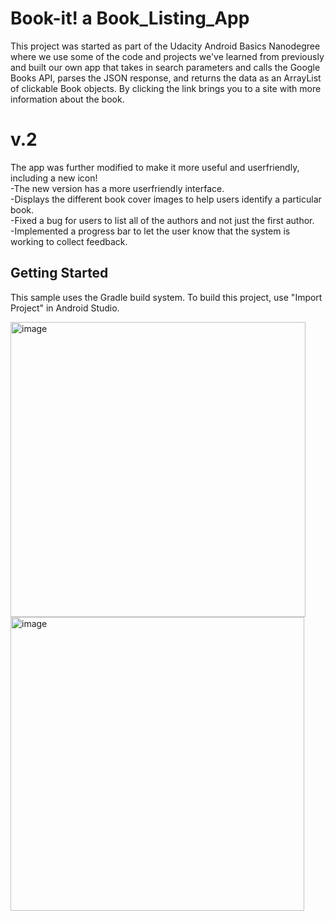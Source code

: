Book-it! a Book_Listing_App
===================================
This project was started as part of the Udacity Android Basics Nanodegree where we use some of the code and projects we've learned from previously and built our own app that takes in search parameters and calls the Google Books API, parses the JSON response, and returns the data as an ArrayList of clickable Book objects. By clicking the link brings you to a site with more information about the book. 

v.2
===================
The app was further modified to make it more useful and userfriendly, including a new icon!  
-The new version has a more userfriendly interface.  
-Displays the different book cover images to help users identify a particular book.  
-Fixed a bug for users to list all of the authors and not just the first author.  
-Implemented a progress bar to let the user know that the system is working to collect feedback.  

Getting Started
---------------
This sample uses the Gradle build system. To build this project, use "Import Project" in Android Studio.

<img width="472" alt="image" src="https://user-images.githubusercontent.com/4000619/72001154-c7234900-3212-11ea-94b3-fdcbf55e45f2.png">
<img width="470" alt="image" src="https://user-images.githubusercontent.com/4000619/72001036-8c211580-3212-11ea-880b-937c46c4e38f.png">
